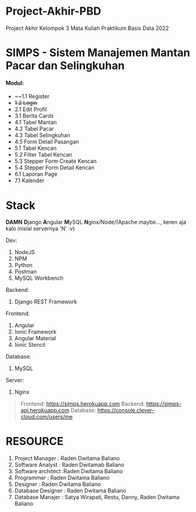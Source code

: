 # Project-Akhir-PBD
Project Akhir Kelompok 3 Mata Kuliah Praktikum Basis Data 2022

# SIMPS - Sistem Manajemen Mantan Pacar dan Selingkuhan
#### Modul:
- ~~1.1 Register
- ~~1.2 Login~~
- 2.1 Edit Profil
- 3.1 Berita Cards
- 4.1 Tabel Mantan
- 4.2 Tabel Pacar
- 4.3 Tabel Selingkuhan
- 4.5 Form Detail Pasangan
- 5.1 Tabel Kencan
- 5.2 Filter Tabel Kencan
- 5.3 Stepper Form Create Kencan
- 5.4 Stepper Form Detail Kencan
- 6.1 Laporan Page
- 7.1 Kalender
 


# Stack
**DAMN**
**D**jango **A**ngular **M**ySQL **N**ginx/Node/(Apache maybe..., keren aja kalo inisial servernya 'N' :v)

Dev:
1. NodeJS
2. NPM
3. Python
4. Postman
5. MySQL Workbench

Backend:
1. Django REST Framework

Frontend:
1. Angular
2. Ionic Framework
3. Angular Material
4. Ionic Stencil

Database:
1. MySQL

Server:
1. Nginx
 > Frontend: https://simps.herokuapp.com
 > Backend: https://simps-api.herokuapp.com
 > Database: https://console.clever-cloud.com/users/me

# RESOURCE
1. Project Manager : Raden Dwitama Baliano
2. Software Analyst : Raden Dwitamab Baliano
3. Software architect :Raden Dwitama Baliano
4. Programmer : Raden Dwitama Baliano
5. Designer : Raden Dwitama Baliano
6. Database Designer : Raden Dwitama Baliano
7. Database Manajer : Satya Wirapati, Restu, Danny, Raden Dwitama Baliano


